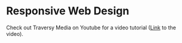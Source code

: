 # Responsive Web Design
Check out Traversy Media on Youtube for a video tutorial ([Link](https://www.youtube.com/watch?v=Wm6CUkswsNw) to the video).
